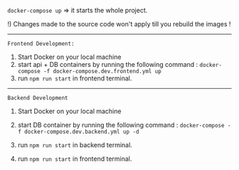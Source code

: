 
`docker-compose up`
=> it starts the whole project.

!) Changes made to the source code won't apply till you rebuild the images !


---------------------------------------------------------

    Frontend Development:
1) Start Docker on your local machine
2) start api + DB containers by running the following command :
   `docker-compose -f docker-compose.dev.frontend.yml up`
3) run `npm run start` in frontend terminal.


______________________________________________________________________

    Backend Development
1) Start Docker on your local machine
2) start DB container by running the following command : `docker-compose -f docker-compose.dev.backend.yml up -d`

3) run `npm run start` in backend terminal.
4) run `npm run start` in frontend terminal.
